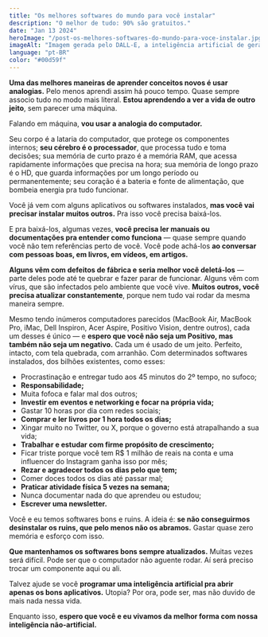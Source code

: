 ```yaml
---
title: "Os melhores softwares do mundo para você instalar"
description: "O melhor de tudo: 90% são gratuitos."
date: "Jan 13 2024"
heroImage: "/post-os-melhores-softwares-do-mundo-para-voce-instalar.jpg"
imageAlt: "Imagem gerada pelo DALL-E, a inteligência artificial de geração de imagens da Open AI. Quase não usei a imagem porque o coração está ao centro, e não do lado esquerdo, mas tudo bem. Venci o TOC."
language: "pt-BR"
color: "#00d59f"
---
```


**Uma das melhores maneiras de aprender conceitos novos é usar analogias.** Pelo menos aprendi assim há pouco tempo. Quase sempre associo tudo no modo mais literal. **Estou aprendendo a ver a vida de outro jeito**, sem parecer uma máquina.

Falando em máquina, **vou usar a analogia do computador.**

Seu corpo é a lataria do computador, que protege os componentes internos; **seu cérebro é o processador**, que processa tudo e toma decisões; sua memória de curto prazo é a memória RAM, que acessa rapidamente informações que precisa na hora; sua memória de longo prazo é o HD, que guarda informações por um longo período ou permanentemente; seu coração é a bateria e fonte de alimentação, que bombeia energia pra tudo funcionar.

Você já vem com alguns aplicativos ou softwares instalados, **mas você vai precisar instalar muitos outros.** Pra isso você precisa baixá-los.

E pra baixá-los, algumas vezes, **você precisa ler manuais ou documentações pra entender como funciona** — quase sempre quando você não tem referências perto de você. Você pode achá-los **ao conversar com pessoas boas, em livros, em vídeos, em artigos.**

**Alguns vêm com defeitos de fábrica e seria melhor você deletá-los** — parte deles pode até te quebrar e fazer parar de funcionar. Alguns vêm com vírus, que são infectados pelo ambiente que você vive. **Muitos outros, você precisa atualizar constantemente**, porque nem tudo vai rodar da mesma maneira sempre.

Mesmo tendo inúmeros computadores parecidos (MacBook Air, MacBook Pro, iMac, Dell Inspiron, Acer Aspire, Positivo Vision, dentre outros), cada um desses é único — e **espero que você não seja um Positivo, mas também não seja um negativo.** Cada um é usado de um jeito. Perfeito, intacto, com tela quebrada, com arranhão. Com determinados softwares instalados, dos bilhões existentes, como esses:

- Procrastinação e entregar tudo aos 45 minutos do 2º tempo, no sufoco;
- **Responsabilidade;**
- Muita fofoca e falar mal dos outros;
- **Investir em eventos e networking e focar na própria vida;**
- Gastar 10 horas por dia com redes sociais;
- **Comprar e ler livros por 1 hora todos os dias;**
- Xingar muito no Twitter, ou X, porque o governo está atrapalhando a sua vida;
- **Trabalhar e estudar com firme propósito de crescimento;**
- Ficar triste porque você tem R$ 1 milhão de reais na conta e uma influencer do Instagram ganha isso por mês;
- **Rezar e agradecer todos os dias pelo que tem;**
- Comer doces todos os dias até passar mal;
- **Praticar atividade física 5 vezes na semana;**
- Nunca documentar nada do que aprendeu ou estudou;
- **Escrever uma newsletter.**

Você e eu temos softwares bons e ruins. A ideia é: **se não conseguirmos desinstalar os ruins, que pelo menos não os abramos.** Gastar quase zero memória e esforço com isso.

**Que mantenhamos os softwares bons sempre atualizados.** Muitas vezes será difícil. Pode ser que o computador não aguente rodar. Aí será preciso trocar um componente aqui ou ali.

Talvez ajude se você **programar uma inteligência artificial pra abrir apenas os bons aplicativos.** Utopia? Por ora, pode ser, mas não duvido de mais nada nessa vida.

Enquanto isso, **espero que você e eu vivamos da melhor forma com nossa inteligência não-artificial.**
